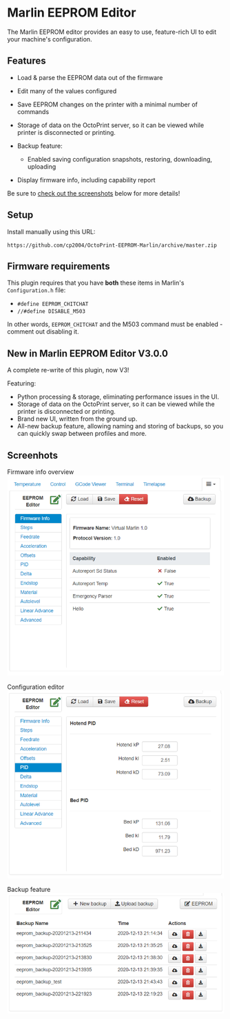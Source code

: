 # Marlin EEPROM Editor

The Marlin EEPROM editor provides an easy to use, feature-rich UI to edit your machine's configuration.

## Features

- Load & parse the EEPROM data out of the firmware
- Edit many of the values configured
- Save EEPROM changes on the printer with a minimal number of commands

- Storage of data on the OctoPrint server, so it can be viewed while printer is disconnected or printing.
- Backup feature:

  - Enabled saving configuration snapshots, restoring, downloading, uploading

- Display firmware info, including capability report

Be sure to [check out the screenshots](#Screenshots) below for more details!

## Setup

Install manually using this URL:

    https://github.com/cp2004/OctoPrint-EEPROM-Marlin/archive/master.zip

## Firmware requirements

This plugin requires that you have **both** these items in Marlin's `Configuration.h` file:

- `#define EEPROM_CHITCHAT`
- `//#define DISABLE_M503`

In other words, `EEPROM_CHITCHAT` and the M503 command must be enabled - comment out disabling it.

## New in Marlin EEPROM Editor V3.0.0

A complete re-write of this plugin, now V3!

Featuring:

- Python processing & storage, eliminating performance issues in the UI.
- Storage of data on the OctoPrint server, so it can be viewed while the printer is disconnected or printing.
- Brand new UI, written from the ground up.
- All-new backup feature, allowing naming and storing of backups, so you can quickly swap between profiles and more.

## Screenhots

Firmware info overview
![Firmware Info](assets/firmware_info.png)

Configuration editor
![Configuration Editor](assets/config.png)

Backup feature
![Backup feature](assets/backup.png)

